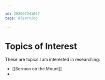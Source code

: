 ```yaml
---

id: 202007241057
tags: #learning

---
```


# Topics of Interest
These are topics I am interested in researching:
- [[Sermon on the Mount]]
- 
